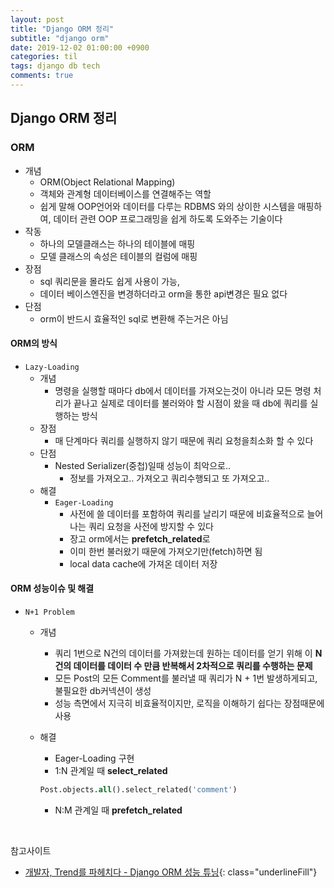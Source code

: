 ```yaml
---
layout: post
title: "Django ORM 정리"
subtitle: "django orm"
date: 2019-12-02 01:00:00 +0900
categories: til
tags: django db tech
comments: true
---
```


## Django ORM 정리

### ORM

- 개념
  - ORM(Object Relational Mapping)
  - 객체와 관계형 데이터베이스를 연결해주는 역할
  - 쉽게 말해 OOP언어와 데이터를 다루는 RDBMS 와의 상이한 시스템을 매핑하여, 데이터 관련 OOP 프로그래밍을 쉽게 하도록 도와주는 기술이다
- 작동
  - 하나의 모델클래스는 하나의 테이블에 매핑
  - 모델 클래스의 속성은 테이블의 컬럼에 매핑
- 장점
  - sql 쿼리문을 몰라도 쉽게 사용이 가능,
  - 데이터 베이스엔진을 변경하더라고 orm을 통한 api변경은 필요 없다
- 단점
  - orm이 반드시 효율적인 sql로 변환해 주는거은 아님

#### ORM의 방식

- `Lazy-Loading`
  - 개념
    - 명령을 실행할 때마다 db에서 데이터를 가져오는것이 아니라 모든 명령 처리가 끝나고 실제로 데이터를 불러와야 할 시점이 왔을 때 db에 쿼리를 실행하는 방식
  - 장점
    - 매 단계마다 쿼리를 실행하지 않기 때문에 쿼리 요청을최소화 할 수 있다
  - 단점
    - Nested Serializer(중첩)일때 성능이 최악으로..
      - 정보를  가져오고.. 가져오고 쿼리수행되고 또 가져오고..
  - 해결
    - `Eager-Loading`
      - 사전에 쓸 데이터를 포함하여 쿼리를 날리기 때문에 비효율적으로 늘어나는 쿼리 요청을 사전에 방지할 수 있다
      - 장고 orm에서는 **prefetch_related**로
      - 이미 한번 불러왔기 때문에 가져오기만(fetch)하면 됨
      - local data cache에 가져온 데이터 저장

#### ORM 성능이슈 및 해결

- `N+1 Problem`

  - 개념

    - 쿼리 1번으로 N건의  데이터를 가져왔는데 원하는 데이터를 얻기 위해 이 **N건의 데이터를 데이터 수 만큼 반복해서 2차적으로 쿼리를 수행하는 문제**
    - 모든 Post의 모든 Comment를 불러낼 때 쿼리가 N + 1번 발생하게되고, 불필요한 db커넥션이 생성
    - 성능 측면에서 지극히 비효율적이지만, 로직을 이해하기 쉽다는 장점때문에 사용

  - 해결

    - Eager-Loading 구현
    - 1:N 관계일 때 **select_related**

    ```sql
    Post.objects.all().select_related('comment')
    ```

    - N:M 관계일 때 **prefetch_related**

<br>

참고사이트

- [개발자, Trend를 파헤치다 - Django ORM 성능 튜닝](https://show-me-the-money.tistory.com/48){: class="underlineFill"}